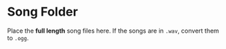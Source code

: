# Song Folder

Place the **full length** song files here. If the songs are in `.wav`, convert
them to `.ogg`.